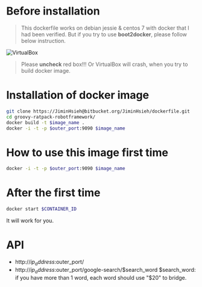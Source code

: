 # Before installation
> This dockerfile works on debian jessie & centos 7 with docker that I had been verified.
> But if you try to use **boot2docker**, please follow below instruction.

![VirtualBox](http://i.imgur.com/LzYL8L6.png)
> Please **uncheck** red box!!! Or VirtualBox will crash, when you try to build docker image.

# Installation of docker image
```sh
git clone https://JiminHsieh@bitbucket.org/JiminHsieh/dockerfile.git
cd groovy-ratpack-robotframework/
docker build -t $image_name .
docker -i -t -p $outer_port:9090 $image_name
```

# How to use this image first time
```sh
docker -i -t -p $outer_port:9090 $image_name
```

# After the first time
```sh
docker start $CONTAINER_ID
```
It will work for you.

# API
* http://$ip_address:$outer_port/
* http://$ip_address:$outer_port/google-search/$search_word
$search_word: if you have more than 1 word, each word should use "$20" to bridge.